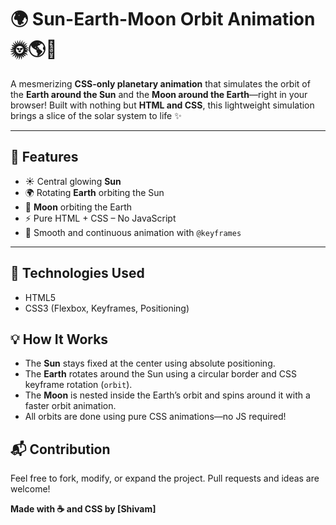 # 🌍 Sun-Earth-Moon Orbit Animation 🌞🌎🌙

A mesmerizing **CSS-only planetary animation** that simulates the orbit of the **Earth around the Sun** and the **Moon around the Earth**—right in your browser! Built with nothing but **HTML and CSS**, this lightweight simulation brings a slice of the solar system to life ✨

---

## 🚀 Features

- ☀️ Central glowing **Sun**
- 🌍 Rotating **Earth** orbiting the Sun
- 🌙 **Moon** orbiting the Earth
- ⚡ Pure HTML + CSS – No JavaScript
- 💫 Smooth and continuous animation with `@keyframes`

---

## 🧱 Technologies Used

- HTML5
- CSS3 (Flexbox, Keyframes, Positioning)

## 💡 How It Works

- The **Sun** stays fixed at the center using absolute positioning.
- The **Earth** rotates around the Sun using a circular border and CSS keyframe rotation (`orbit`).
- The **Moon** is nested inside the Earth’s orbit and spins around it with a faster orbit animation.
- All orbits are done using pure CSS animations—no JS required!

## 📬 Contribution

Feel free to fork, modify, or expand the project. Pull requests and ideas are welcome!

**Made with ☕ and CSS by [Shivam]**
